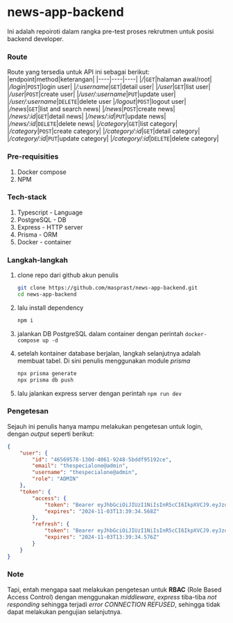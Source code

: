 # news-app-backend

Ini adalah repoiroti dalam rangka pre-test proses rekrutmen untuk posisi backend developer.

### Route

Route yang tersedia untuk API ini sebagai berikut:
|endpoint|method|keterangan|
|----|----|----|
|_/_|`GET`|halaman awal/root|
|_/login_|`POST`|login user|
|_/:username_|`GET`|detail user|
|_/user_|`GET`|list user|
|_/user_|`POST`|create user|
|_/user/:username_|`PUT`|update user|
|_/user/:username_|`DELETE`|delete user
|_/logout_|`POST`|logout user|
|_/news_|`GET`|list and search news|
|_/news_|`POST`|create news|
|_/news/:id_|`GET`|detail news|
|_/news/:id_|`PUT`|update news|
|_/news/:id_|`DELETE`|delete news|
|_/category_|`GET`|list category|
|_/category_|`POST`|create category|
|_/category/:id_|`GET`|detail category|
|_/category/:id_|`PUT`|update category|
|_/category/:id_|`DELETE`|delete category|

### Pre-requisities

1. Docker compose
2. NPM

### Tech-stack

1. Typescript - Language
2. PostgreSQL - DB
3. Express - HTTP server
4. Prisma - ORM
5. Docker - container

### Langkah-langkah

1. clone repo dari github akun penulis

   ```sh
   git clone https://github.com/masprast/news-app-backend.git
   cd news-app-backend
   ```

2. lalu install dependency
   ```sh
   npm i
   ```
3. jalankan DB PostgreSQL dalam container dengan perintah `docker-compose up -d`
4. setelah kontainer database berjalan, langkah selanjutnya adalah membuat tabel. Di sini penulis menggunakan module _prisma_
   ```sh
   npx prisma generate
   npx prisma db push
   ```
5. lalu jalankan express server dengan perintah `npm run dev`

### Pengetesan

Sejauh ini penulis hanya mampu melakukan pengetesan untuk login, dengan _output_ seperti berikut:

```json
{
	"user": {
		"id": "46569578-130d-4061-9248-5bddf95192ce",
		"email": "thespecialone@admin",
		"username": "thespecialone@admin",
		"role": "ADMIN"
	},
	"token": {
		"access": {
			"token": "Bearer eyJhbGciOiJIUzI1NiIsInR5cCI6IkpXVCJ9.eyJzdWIiOiI0NjU2OTU3OC0xMzBkLTQwNjEtOTI0OC01YmRkZjk1MTkyY2UiLCJpYXQiOjE3MzA2NDExNzQwMDAsImV4cCI6MTczMDY2NjM3NDAwMCwidHlwZSI6IkFDQ0VTUyJ9.lj6P8rYuBKZTIsDKaMNUIN6wQI8_Kspy0NPhlPIMAoQ",
			"expires": "2024-11-03T13:39:34.568Z"
		},
		"refresh": {
			"token": "Bearer eyJhbGciOiJIUzI1NiIsInR5cCI6IkpXVCJ9.eyJzdWIiOiI0NjU2OTU3OC0xMzBkLTQwNjEtOTI0OC01YmRkZjk1MTkyY2UiLCJpYXQiOjE3MzA2NDExNzQwMDAsImV4cCI6MTczMDY2NjM3NDAwMCwidHlwZSI6IlJFRlJFU0gifQ.qm-p7Jaxb9f1J9VVU649pp0D4tL2w3F-EwXFyaKZo1s",
			"expires": "2024-11-03T13:39:34.576Z"
		}
	}
}
```

### Note

Tapi, entah mengapa saat melakukan pengetesan untuk **RBAC** (Role Based Access Control) dengan menggunakan _middleware_, _express_ tiba-tiba _not responding_ sehingga terjadi _error CONNECTION REFUSED_, sehingga tidak dapat melakukan pengujian selanjutnya.
